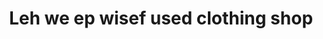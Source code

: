 ---
title: "Leh we ep wisef used clothing shop"
url: /mobai/leh-we-ep-wisef-used-clothing-shop/
shop: clothes
---